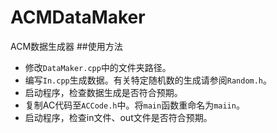 # ACMDataMaker
ACM数据生成器
##使用方法
+ 修改`DataMaker.cpp`中的文件夹路径。
+ 编写`In.cpp`生成数据。有关特定随机数的生成请参阅`Random.h`。
+ 启动程序，检查数据生成是否符合预期。
+ 复制AC代码至`ACCode.h`中。将`main`函数重命名为`maiin`。
+ 启动程序，检查in文件、out文件是否符合预期。
